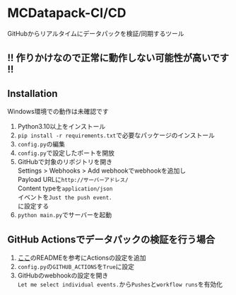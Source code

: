 # MCDatapack-CI/CD
 GitHubからリアルタイムにデータパックを検証/同期するツール  
 
## !! 作りかけなので正常に動作しない可能性が高いです !!

## Installation
Windows環境での動作は未確認です
 1. Python3.10以上をインストール
 2. `pip install -r requirements.txt`で必要なパッケージのインストール
 3. `config.py`の編集
 4. `config.py`で設定したポートを開放
 5. GitHubで対象のリポジトリを開き  
    Settings > Webhooks > Add webhookでwebhookを追加し  
    Payload URLに`http://サーバーアドレス/`  
    Content typeを`application/json`  
    イベントを`Just the push event.`  
    に設定する
 6. `python main.py`でサーバーを起動

## GitHub Actionsでデータパックの検証を行う場合
1. [ここ](https://github.com/ChenCMD/datapack-linter)のREADMEを参考にActionsの設定を追加
2. `config.py`の`GITHUB_ACTIONS`を`True`に設定
3. GitHubのwebhookの設定を開き  
   `Let me select individual events.`から`Pushes`と`workflow runs`を有効化
